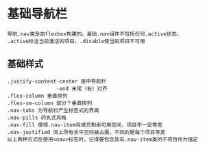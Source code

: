 # 基础导航栏
    导航.nav类是由flexbox构建的。基础.nav组件不包括任何.active状态。
    .active标注当前激活的项目，.disable使当前项目不可用
## 基础样式
    .justify-content-center 居中导航栏
                    -end 末尾（右）对齐
    .flex-column 垂直排列
    .flex-sm-column 部分？垂直排列
    .nav-tabs 为导航栏产生标签式的界面
    .nav-pills 药丸式风格
    .nav-fill 使得.nav-item将填充剩余可用空间，项目不一定等宽
    .nav-justified 同上所有水平空间被占据，不同的是每个项目等宽
    以上两种方式在使用<nav>标签时，记得要包含具有.nav-item类的子项目作为锚定